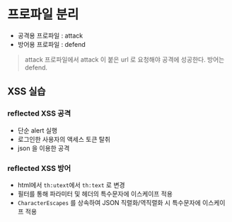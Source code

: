 # 프로파일 분리

- 공격용 프로파일 : attack
- 방어용 프로파일 : defend

> attack 프로파일에서 attack 이 붙은 url 로 요청해야 공격에 성공한다. 방어는 defend.

## XSS 실습

### reflected XSS 공격

- 단순 alert 실행
- 로그인한 사용자의 액세스 토큰 탈취
- json 을 이용한 공격

### reflected XSS 방어

- html에서 `th:utext`에서 `th:text` 로 변경
- 필터를 통해 파라미터 및 헤더의 특수문자에 이스케이프 적용
- `CharacterEscapes` 를 상속하여 JSON 직렬화/역직렬화 시 특수문자에 이스케이프 적용
